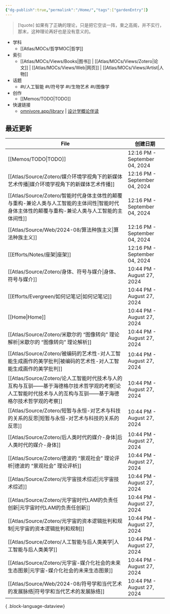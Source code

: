 ```yaml
---
{"dg-publish":true,"permalink":"/Home/","tags":["gardenEntry"]}
---
```



> [!quote] 如果有了正确的理论，只是把它空谈一阵，束之高阁，并不实行，那末，这种理论再好也是没有意义的。

- 学科
	- [[Atlas/MOCs/哲学MOC\|哲学]]
- 索引
	- [[Atlas/MOCs/Views/Books\|图书]] | [[Atlas/MOCs/Views/Zotero\|论文]] | [[Atlas/MOCs/Views/Web\|网页]] | [[Atlas/MOCs/Views/Artist\|人物]]
- 话题
	- #t/人工智能 #t/符号学 #t/生物艺术 #t/图像学
- 创作
	- [[Memos/TODO\|TODO]]
- 快速链接
	- [omnivore.app/library](https://omnivore.app/library) | [设计学概论伴读](https://www.bilibili.com/video/BV1aa4y1j76h/)

## 最近更新

| File                                                                                            | 创建日期                          |
| ----------------------------------------------------------------------------------------------- | ----------------------------- |
| [[Memos/TODO\|TODO]]                                                                         | 12:16 PM - September 04, 2024 |
| [[Atlas/Source/Zotero/媒介环境学视角下的新媒体艺术传播\|媒介环境学视角下的新媒体艺术传播]]                                   | 12:16 PM - September 04, 2024 |
| [[Atlas/Source/Zotero/智能时代身体主体性的颠覆与重构-兼论人类与人工智能的主体间性\|智能时代身体主体性的颠覆与重构-兼论人类与人工智能的主体间性]]       | 12:16 PM - September 04, 2024 |
| [[Atlas/Source/Web/2024-08/算法种族主义\|算法种族主义]]                                                  | 12:16 PM - September 04, 2024 |
| [[Efforts/Notes/座架\|座架]]                                                                     | 12:16 PM - September 04, 2024 |
| [[Atlas/Source/Zotero/身体、符号与媒介\|身体、符号与媒介]]                                                   | 10:44 PM - August 27, 2024    |
| [[Efforts/Evergreen/如何记笔记\|如何记笔记]]                                                           | 10:44 PM - August 27, 2024    |
| [[Home\|Home]]                                                                               | 10:44 PM - August 27, 2024    |
| [[Atlas/Source/Zotero/米歇尔的 “图像转向” 理论解析\|米歇尔的 “图像转向” 理论解析]]                                   | 10:44 PM - August 27, 2024    |
| [[Atlas/Source/Zotero/被编码的艺术性-对人工智能生成画作的美学批判\|被编码的艺术性-对人工智能生成画作的美学批判]]                       | 10:44 PM - August 27, 2024    |
| [[Atlas/Source/Zotero/论人工智能时代技术与人的互构与互驯——基于海德格尔技术哲学观的考察\|论人工智能时代技术与人的互构与互驯——基于海德格尔技术哲学观的考察]] | 10:44 PM - August 27, 2024    |
| [[Atlas/Source/Zotero/短暂与永恒-对艺术与科技的关系的反思\|短暂与永恒-对艺术与科技的关系的反思]]                               | 10:44 PM - August 27, 2024    |
| [[Atlas/Source/Zotero/后人类时代的媒介-身体\|后人类时代的媒介-身体]]                                             | 10:44 PM - August 27, 2024    |
| [[Atlas/Source/Zotero/德波的 “景观社会” 理论评析\|德波的 “景观社会” 理论评析]]                                     | 10:44 PM - August 27, 2024    |
| [[Atlas/Source/Zotero/元宇宙技术综述\|元宇宙技术综述]]                                                     | 10:44 PM - August 27, 2024    |
| [[Atlas/Source/Zotero/元宇宙时代LAM的负责任创新\|元宇宙时代LAM的负责任创新]]                                       | 10:44 PM - August 27, 2024    |
| [[Atlas/Source/Zotero/元宇宙的资本逻辑批判和规制\|元宇宙的资本逻辑批判和规制]]                                         | 10:44 PM - August 27, 2024    |
| [[Atlas/Source/Zotero/人工智能与后人类美学\|人工智能与后人类美学]]                                               | 10:44 PM - August 27, 2024    |
| [[Atlas/Source/Zotero/元宇宙-媒介化社会的未来生态图景\|元宇宙-媒介化社会的未来生态图景]]                                   | 10:44 PM - August 27, 2024    |
| [[Atlas/Source/Web/2024-08/符号学和当代艺术的发展脉络\|符号学和当代艺术的发展脉络]]                                    | 10:44 PM - August 27, 2024    |

{ .block-language-dataview}
